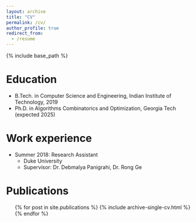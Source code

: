 ```yaml
---
layout: archive
title: "CV"
permalink: /cv/
author_profile: true
redirect_from:
  - /resume
---
```


{% include base_path %}

Education
======
* B.Tech. in Computer Science and Engineering, Indian Institute of Technology, 2019
* Ph.D. in Algorithms Combinatorics and Optimization, Georgia Tech (expected 2025)

Work experience
======
* Summer 2018: Research Assistant
  * Duke University
  * Supervisor: Dr. Debmalya Panigrahi, Dr. Rong Ge

Publications
======
  <ul>{% for post in site.publications %}
    {% include archive-single-cv.html %}
  {% endfor %}</ul>
